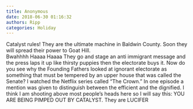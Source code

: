 ```yaml
---
title: Anonymous
date: 2018-06-30 01:16:32
authors: Ripp
categories: Holiday
---
```


 Catalyst rules!   They are the ultimate machine in Baldwin County.   Soon they will spread their power to Goat Hill.   
Bwahhhh Haaaa Haaaa
They go and stage an anti immigrant message and the press laps it up like thirsty puppies then the electorate buys it.    Now do you see why the Founding Fathers looked at ignorant electorate as something that must be tempered by an upper house that was called the Senate?
I watched the Netflix series called “The Crown.”  In one episode a mention was given to distinguish between the efficient and the dignified.   I think I am shooting above most people’s heads here so I will say this:   YOU ARE BEING PIMPED OUT BY CATALYST.   They are LUCIFER